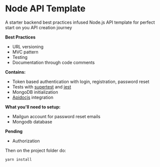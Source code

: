 # Node API Template
A starter backend best practices infused Node.js API template for perfect start on you API creation journey 

**Best Practices**
* URL versioning
* MVC pattern
* Testing
* Documentation through code comments

**Contains:**
* Token based authentication with login, registration, password reset
* Tests with [supertest](https://github.com/ladjs/supertest#readme) and [jest](https://jestjs.io/)
* MongoDB initialization
* [Apidocjs](https://apidocjs.com/) integration

**What you'll need to setup:**
* Mailgun account for password reset emails
* Mongodb database

**Pending** 
* Authorization

Then on the project folder do:
```shell
yarn install
```


